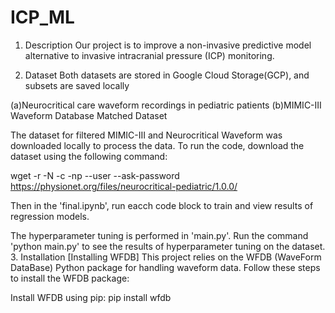 # ICP_ML

1. Description
Our project is to improve a non-invasive predictive model alternative to invasive intracranial pressure (ICP) monitoring. 

2. Dataset
Both datasets are stored in Google Cloud Storage(GCP), and subsets are saved locally

(a)Neurocritical care waveform recordings in pediatric patients
(b)MIMIC-III Waveform Database Matched Dataset

The dataset for filtered MIMIC-III and Neurocritical Waveform was downloaded locally to process the data. 
To run the code, download the dataset using the following command:

wget -r -N -c -np --user <username> --ask-password https://physionet.org/files/neurocritical-pediatric/1.0.0/

Then in the 'final.ipynb', run eacch code block to train and view results of regression models.

The hyperparameter tuning is performed in 'main.py'. Run the command 'python main.py' to see the results of hyperparameter tuning on the dataset. 
3. Installation
[Installing WFDB]
This project relies on the WFDB (WaveForm DataBase) Python package for handling waveform data. Follow these steps to install the WFDB package:

Install WFDB using pip: 
    pip install wfdb
